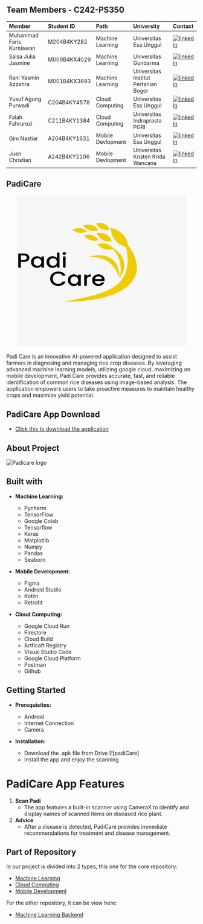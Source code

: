 ## Team Members - C242-PS350
|          Member           |Student ID   |  Path            |University              | Contact            |
| :------------------------ | :---------- | :--------------- | :-------------------   | :----------------- |
| Muhammad Faris Kurniawan | M204B4KY282 | Machine Learning | Universitas Esa Unggul | [![linkedin](https://img.shields.io/badge/linkedin-0A66C2?style=for-the-badge&logo=linkedin&logoColor=white)](https://www.linkedin.com/in/muhammada-faris-kurniawan/)
| Salsa Julia Jasmine | M009B4KX4029| Machine Learning | Universitas Gundarma | [![linkedin](https://img.shields.io/badge/linkedin-0A66C2?style=for-the-badge&logo=linkedin&logoColor=white)](https://www.linkedin.com/in/salsa-julia-jasmine-0a1038268/)
| Rani Yasmin Azzahra | M001B4KX3693 | Machine Learning | Universitas Institut Pertanian Bogor | [![linkedin](https://img.shields.io/badge/linkedin-0A66C2?style=for-the-badge&logo=linkedin&logoColor=white)](https://www.linkedin.com/in/rani-yasmin-azzahra-521a27247/)
| Yusuf Agung Purwadi | C204B4KY4578 | Cloud Computing | Universitas Esa Unggul | [![linkedin](https://img.shields.io/badge/linkedin-0A66C2?style=for-the-badge&logo=linkedin&logoColor=white)](https://www.linkedin.com/in/yusuf-agung-a1b611333/)
| Falah Fahrurozi | C211B4KY1384 | Cloud Computing | Universitas Indraprasta PGRI | [![linkedin](https://img.shields.io/badge/linkedin-0A66C2?style=for-the-badge&logo=linkedin&logoColor=white)](https://linkedin.com/in/falahfahrurozi/)
| Gim Nastiar | A204B4KY1631 | Mobile Devlopment | Universitas Esa Unggul | [![linkedin](https://img.shields.io/badge/linkedin-0A66C2?style=for-the-badge&logo=linkedin&logoColor=white)](https://www.linkedin.com/in/gim-nastiar-b630382b1/)
| Juan Christian | A242B4KY2106 | Mobile Devlopment | Universitas Kristen Krida Wancana | [![linkedin](https://img.shields.io/badge/linkedin-0A66C2?style=for-the-badge&logo=linkedin&logoColor=white)](https://www.linkedin.com/in/juan-christian-653ab4278/)

## PadiCare
<p align="center">
  <img src="https://github.com/PadiCare/.github/blob/main/Github%20padicare/PadiCare%20HD.jpeg" alt="Padicare logo" width="450" height="400">
</p>

Padi Care is an innovative AI-powered application designed to assist farmers in diagnosing and managing rice crop diseases. By leveraging advanced machine learning models, utilizing google cloud, maximizing on mobile development, Padi Care provides accurate, fast, and reliable identification of common rice diseases using image-based analysis. The application empowers users to take proactive measures to maintain healthy crops and maximize yield potential.


## PadiCare App Download
  - [Click this to download the application](https://drive.google.com/drive/folders/1VsrfkFLPT04yYVocVp3FX4vWb9djcZ5N?usp=drive_link)


## About Project
<p align="left">
  <img src="https://github.com/PadiCare/.github/tree/main/Vidio%20Padicare" alt="Padicare logo" width="450" height="400">

## Built with

- **Machine Learning:**
  - Pycharm
  - TensorFlow
  - Google Colab
  - Tensorflow
  - Keras
  - Matplotlib
  - Numpy
  - Pandas
  - Seaborn
    
- **Mobile Development:**
  - Figma
  - Android Studio
  - Kotlin
  - Retrofit

- **Cloud Computing:**
  - Google Cloud Run
  - Firestore
  - Cloud Build
  - Artficaft Registry
  - Visual Studio Code
  - Google Cloud Platform
  - Postman
  - Github
 
## Getting Started

- **Prerequisites:**
  - Android
  - Internet Connection
  - Camera

- **Installation:**
  - Download the .apk file from Drive [![padiCare]
  - Install the app and enjoy the scanning
 
# PadiCare App Features

1. **Scan Padi**
   - The app features a built-in scanner using CameraX to identify and display names of scanned items on diseased rice plant. 
2. **Advice**
   - After a disease is detected, PadiCare provides immediate recommendations for treatment and disease management.
  
## Part of Repository

In our project is divided into 2 types, this one for the core repository:
  - [Machine Learning](https://github.com/PadiCare/MachineLearning_Model)
  - [Cloud Computing](https://github.com/PadiCare/main-backend-api)
  - [Mobile Development](??????)

For the other repository, it can be view here:
  - [Machine Learning Backend](https://github.com/PadiCare/ml-backend)

